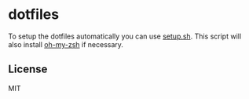 dotfiles
========

To setup the dotfiles automatically you can use [setup.sh](https://github.com/juliangrosshauser/dotfiles/blob/master/setup.sh "Setup Script"). This script will also
install [oh-my-zsh](http://ohmyz.sh "oh-my-zsh") if necessary.

## License

MIT
